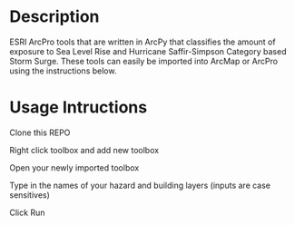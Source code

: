 # Description
ESRI ArcPro tools that are written in ArcPy that classifies the amount of exposure to Sea Level Rise and Hurricane Saffir-Simpson Category based Storm Surge. These tools can easily be imported into ArcMap or ArcPro using the instructions below.


# Usage Intructions

Clone this REPO

Right click toolbox and add new toolbox 

Open your newly imported toolbox 

Type in the names of your hazard and building layers (inputs are case sensitives)

Click Run 
